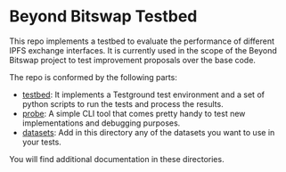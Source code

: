 # Beyond Bitswap Testbed
This repo implements a testbed to evaluate the performance of different IPFS exchange
interfaces. It is currently used in the scope of the Beyond Bitswap project to test
improvement proposals over the base code.

The repo is conformed by the following parts:
* [testbed](./testbed): It implements a Testground test environment and a set of python scripts to run the tests and process the results.
* [probe](./probe): A simple CLI tool that comes pretty handy to test new implementations and debugging purposes.
* [datasets](./datasets): Add in this directory any of the datasets you want to use in your tests.

You will find additional documentation in these directories.
